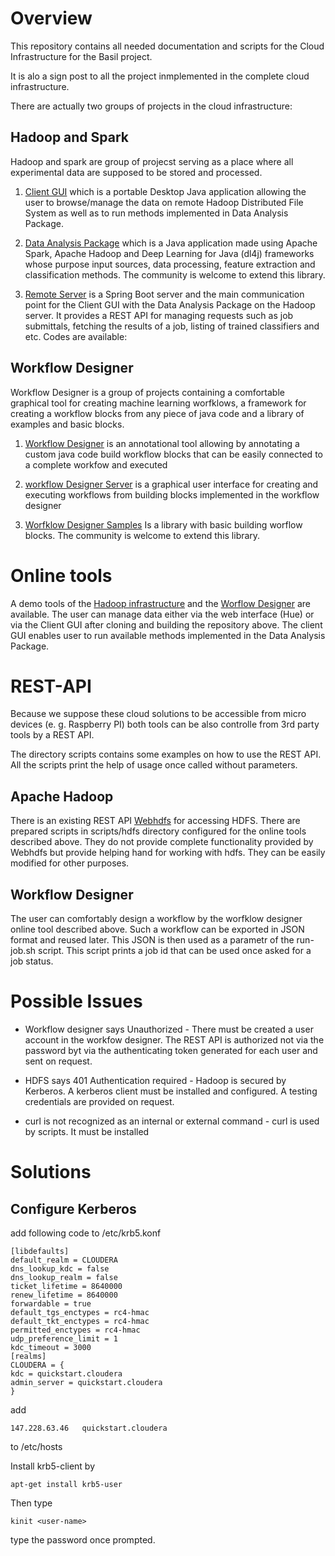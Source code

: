 # Overview
This repository contains all needed documentation and scripts for the Cloud Infrastructure for the Basil project.

It is alo a sign post to all the project inmplemented in the complete cloud infrastructure.

There are actually two groups of projects in the cloud infrastructure:

## Hadoop and Spark

Hadoop and spark are group of projecst serving as a place where all experimental data are supposed to be stored and processed.

1. [Client GUI](https://github.com/NEUROINFORMATICS-GROUP-FAV-KIV-ZCU/EEG_ClientGUI) which is a portable Desktop Java application allowing the user to browse/manage the data on remote Hadoop Distributed File System as well as to run methods implemented in Data Analysis Package.

2. [Data Analysis Package](https://github.com/NEUROINFORMATICS-GROUP-FAV-KIV-ZCU/EEG_DataAnalysisPackage)  which is a Java application made using Apache Spark, Apache Hadoop and Deep Learning for Java (dl4j) frameworks whose purpose input sources, data processing, feature extraction and classification methods. The community is welcome to extend this library.

3. [Remote Server](https://github.com/NEUROINFORMATICS-GROUP-FAV-KIV-ZCU/EEG_RemoteServer) is a Spring Boot server and the main communication point for the Client GUI with the Data Analysis Package on the Hadoop server. It provides a REST API for managing requests such as job submittals, fetching the results of a job, listing of trained classifiers and etc. Codes are available: 

## Workflow Designer

Workflow Designer is a group of projects containing a comfortable graphical tool for creating machine learning worfklows, a framework for creating a workflow blocks from any piece of java code and a library of examples and basic blocks.

1. [Workflow Designer](https://github.com/NEUROINFORMATICS-GROUP-FAV-KIV-ZCU/workflow_designer) is an annotational tool allowing by annotating a custom java code build workflow blocks that can be easily connected to a complete workfow and executed

2. [workflow Designer Server](https://github.com/NEUROINFORMATICS-GROUP-FAV-KIV-ZCU/workflow_designer_server)
is a graphical user interface for creating and executing workflows from building blocks implemented in the workflow designer

3. [Worfklow Designer Samples](https://github.com/NEUROINFORMATICS-GROUP-FAV-KIV-ZCU/workflow_designer_samples)
Is a library with basic building worflow blocks. The community is welcome to extend this library.

# Online tools

A demo tools of the [Hadoop infrastructure](http://147.228.63.46:8888) and the [Worflow Designer](http://147.228.63.46:8680) are available. The user can manage data either via the web interface (Hue) or via the Client GUI after cloning and building the repository above. The client GUI enables user to run available methods implemented in the Data Analysis Package.

# REST-API
Because we suppose these cloud solutions to be accessible from micro devices (e. g. Raspberry PI) both tools can be also controlle from 3rd party tools by a REST API.

The directory scripts contains some examples on how to use the REST API. All the scripts print the help of usage once called without parameters.

## Apache Hadoop
There is an existing REST API [Webhdfs](https://hadoop.apache.org/docs/r1.0.4/webhdfs.html) for accessing HDFS. There are prepared scripts in scripts/hdfs directory configured for the online tools described above. They do not provide complete functionality provided by Webhdfs but provide helping hand for working with hdfs. They can be easily modified for other purposes.

## Workflow Designer
The user can comfortably design a workflow by the worfklow designer online tool described above. Such a workflow can be exported in JSON format and reused later. This JSON is then used as a parametr of the run-job.sh script. This script prints a job id that can be used once asked for a job status.

# Possible Issues

* Workflow designer says Unauthorized - There must be created a user account in the workfow designer. The REST API is authorized not via the password byt via the authenticating token generated for each user and sent on request.

* HDFS says  401 Authentication required - Hadoop is secured by Kerberos. A kerberos client must be installed and configured. A testing credentials are provided on request.

* curl is not recognized as an internal or external command - curl is used by scripts. It must be installed

# Solutions
## Configure Kerberos
add following code to /etc/krb5.konf
```
[libdefaults]
default_realm = CLOUDERA
dns_lookup_kdc = false
dns_lookup_realm = false
ticket_lifetime = 8640000
renew_lifetime = 8640000
forwardable = true
default_tgs_enctypes = rc4-hmac
default_tkt_enctypes = rc4-hmac
permitted_enctypes = rc4-hmac
udp_preference_limit = 1
kdc_timeout = 3000
[realms]
CLOUDERA = {
kdc = quickstart.cloudera
admin_server = quickstart.cloudera
}
```
add 
```
147.228.63.46   quickstart.cloudera
```
to /etc/hosts

Install krb5-client by
```
apt-get install krb5-user 
```
Then type
```
kinit <user-name>
```

type the password once prompted.
